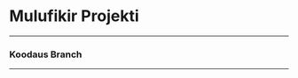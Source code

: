 
# Mulufikir Projekti

--------------------------------------------------------

### Koodaus Branch

--------------------------------------------------------
